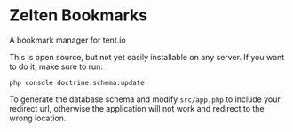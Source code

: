 # Zelten Bookmarks

A bookmark manager for tent.io

This is open source, but not yet easily installable on any server.
If you want to do it, make sure to run:

    php console doctrine:schema:update

To generate the database schema and modify ``src/app.php`` to
include your redirect url, otherwise the application will not work
and redirect to the wrong location.

